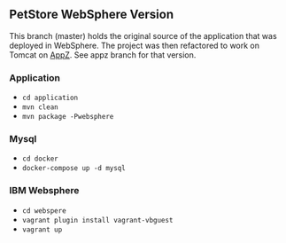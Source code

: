 ## PetStore WebSphere Version 

This branch (master) holds the original source of the application that was deployed in WebSphere. The project was then refactored to work on Tomcat on [AppZ](http://ecloudcontrol.com). See appz branch for that version.

### Application

* ```cd application```
* ```mvn clean```
* ```mvn package -Pwebsphere```

### Mysql

* ```cd docker```
* ```docker-compose up -d mysql```

### IBM Websphere

* ```cd webspere```
* ```vagrant plugin install vagrant-vbguest```
* ```vagrant up```
